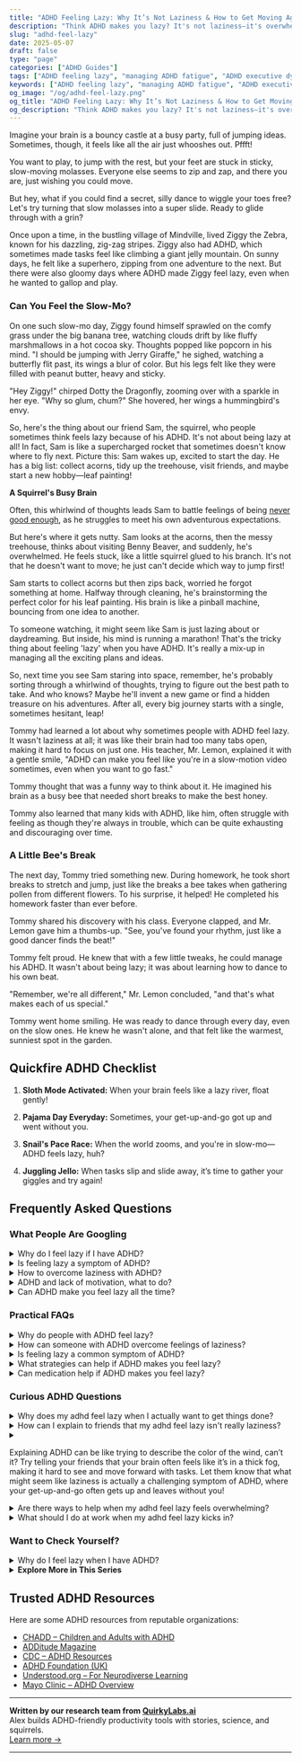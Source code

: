 ```yaml
---
title: "ADHD Feeling Lazy: Why It’s Not Laziness & How to Get Moving Again"
description: "Think ADHD makes you lazy? It's not laziness—it's overwhelm, fatigue, and executive dysfunction. Learn how to break free and start feeling capable again."
slug: "adhd-feel-lazy"
date: 2025-05-07
draft: false
type: "page"
categories: ["ADHD Guides"]
tags: ["ADHD feeling lazy", "managing ADHD fatigue", "ADHD executive dysfunction", "ADHD motivational tips", "overcoming ADHD inertia", "ADHD productivity hacks", "adult ADHD support"]
keywords: ["ADHD feeling lazy", "managing ADHD fatigue", "ADHD executive dysfunction", "ADHD motivational tips", "overcoming ADHD inertia", "ADHD productivity hacks", "adult ADHD support"]
og_image: "/og/adhd-feel-lazy.png"
og_title: "ADHD Feeling Lazy: Why It’s Not Laziness & How to Get Moving Again"
og_description: "Think ADHD makes you lazy? It's not laziness—it's overwhelm, fatigue, and executive dysfunction. Learn how to break free and start feeling capable again."
---
```


Imagine your brain is a bouncy castle at a busy party, full of jumping ideas. Sometimes, though, it feels like all the air just whooshes out. Pffft!

You want to play, to jump with the rest, but your feet are stuck in sticky, slow-moving molasses. Everyone else seems to zip and zap, and there you are, just wishing you could move.

But hey, what if you could find a secret, silly dance to wiggle your toes free? Let's try turning that slow molasses into a super slide. Ready to glide through with a grin?

Once upon a time, in the bustling village of Mindville, lived Ziggy the Zebra, known for his dazzling, zig-zag stripes. Ziggy also had ADHD, which sometimes made tasks feel like climbing a giant jelly mountain. On sunny days, he felt like a superhero, zipping from one adventure to the next. But there were also gloomy days where ADHD made Ziggy feel lazy, even when he wanted to gallop and play.

### Can You Feel the Slow-Mo?

On one such slow-mo day, Ziggy found himself sprawled on the comfy grass under the big banana tree, watching clouds drift by like fluffy marshmallows in a hot cocoa sky. Thoughts popped like popcorn in his mind. "I should be jumping with Jerry Giraffe," he sighed, watching a butterfly flit past, its wings a blur of color. But his legs felt like they were filled with peanut butter, heavy and sticky.

"Hey Ziggy!" chirped Dotty the Dragonfly, zooming over with a sparkle in her eye. "Why so glum, chum?" She hovered, her wings a hummingbird's envy.

So, here's the thing about our friend Sam, the squirrel, who people sometimes think feels lazy because of his ADHD. It's not about being lazy at all! In fact, Sam is like a supercharged rocket that sometimes doesn't know where to fly next. Picture this: Sam wakes up, excited to start the day. He has a big list: collect acorns, tidy up the treehouse, visit friends, and maybe start a new hobby—leaf painting!

**A Squirrel's Busy Brain**

Often, this whirlwind of thoughts leads Sam to battle feelings of being [never good enough](/pages/adhd-never-good-enough/), as he struggles to meet his own adventurous expectations.

But here's where it gets nutty. Sam looks at the acorns, then the messy treehouse, thinks about visiting Benny Beaver, and suddenly, he's overwhelmed. He feels stuck, like a little squirrel glued to his branch. It's not that he doesn't want to move; he just can't decide which way to jump first!

Sam starts to collect acorns but then zips back, worried he forgot something at home. Halfway through cleaning, he's brainstorming the perfect color for his leaf painting. His brain is like a pinball machine, bouncing from one idea to another.

To someone watching, it might seem like Sam is just lazing about or daydreaming. But inside, his mind is running a marathon! That's the tricky thing about feeling 'lazy' when you have ADHD. It's really a mix-up in managing all the exciting plans and ideas. 

So, next time you see Sam staring into space, remember, he's probably sorting through a whirlwind of thoughts, trying to figure out the best path to take. And who knows? Maybe he'll invent a new game or find a hidden treasure on his adventures. After all, every big journey starts with a single, sometimes hesitant, leap!

Tommy had learned a lot about why sometimes people with ADHD feel lazy. It wasn't laziness at all; it was like their brain had too many tabs open, making it hard to focus on just one. His teacher, Mr. Lemon, explained it with a gentle smile, "ADHD can make you feel like you're in a slow-motion video sometimes, even when you want to go fast."

Tommy thought that was a funny way to think about it. He imagined his brain as a busy bee that needed short breaks to make the best honey.

Tommy also learned that many kids with ADHD, like him, often struggle with feeling as though they're always in trouble, which can be quite exhausting and discouraging over time.

### A Little Bee's Break

The next day, Tommy tried something new. During homework, he took short breaks to stretch and jump, just like the breaks a bee takes when gathering pollen from different flowers. To his surprise, it helped! He completed his homework faster than ever before.

Tommy shared his discovery with his class. Everyone clapped, and Mr. Lemon gave him a thumbs-up. "See, you've found your rhythm, just like a good dancer finds the beat!"

Tommy felt proud. He knew that with a few little tweaks, he could manage his ADHD. It wasn't about being lazy; it was about learning how to dance to his own beat.

"Remember, we're all different," Mr. Lemon concluded, "and that's what makes each of us special."

Tommy went home smiling. He was ready to dance through every day, even on the slow ones. He knew he wasn't alone, and that felt like the warmest, sunniest spot in the garden.

## Quickfire ADHD Checklist

1. **Sloth Mode Activated:** When your brain feels like a lazy river, float gently!
  
2. **Pajama Day Everyday:** Sometimes, your get-up-and-go got up and went without you.

3. **Snail's Pace Race:** When the world zooms, and you're in slow-mo—ADHD feels lazy, huh?

4. **Juggling Jello:** When tasks slip and slide away, it’s time to gather your giggles and try again!

## Frequently Asked Questions



### What People Are Googling

<details><summary>Why do I feel lazy if I have ADHD?</summary><p>Feeling "lazy" is actually a common experience for many with ADHD, but it's important to remember that this isn't laziness at all! What you're likely experiencing is the challenge of impaired executive function, which is a core aspect of ADHD. This can make tasks like planning, starting, and completing activities feel much more daunting and exhausting than they might for someone without ADHD. Be gentle with yourself, and recognize that this feeling is a part of your ADHD, not a reflection of your character or effort.</p></details>
<details><summary>Is feeling lazy a symptom of ADHD?</summary><p>Absolutely, it's quite common to feel what you might describe as "lazy" when you're dealing with ADHD. This feeling often stems from the challenges of managing your energy levels and motivation, especially for tasks that don't immediately spark your interest. Remember, what feels like laziness is actually often a symptom of feeling overwhelmed or having difficulty starting tasks due to executive function challenges. It's really important to be kind to yourself and recognize this as just another part of navigating ADHD.</p></details>
<details><summary>How to overcome laziness with ADHD?</summary><p>First off, it’s important to recognize that what might seem like "laziness" is often really just one of the many facets of ADHD, like difficulty with motivation or prioritization. Try to approach this challenge with kindness and understanding towards yourself. Setting up small, manageable goals can be incredibly helpful, as well as establishing a routine that includes breaks and rewards for completing tasks. Remember, every day is a new opportunity to try again, and small steps can lead to big changes!</p></details>
<details><summary>ADHD and lack of motivation, what to do?</summary><p>It's really common for folks with ADHD to experience periods of low motivation, and it can feel like a frustrating barrier. One helpful approach is to break tasks into smaller, more manageable steps, so they seem less daunting. Also, setting up a routine that includes regular breaks and rewards for completing tasks can make a big difference. Remember, it’s perfectly okay to have days where you're not as productive—be kind to yourself and recognize that managing motivation with ADHD is part of your unique journey.</p></details>
<details><summary>Can ADHD make you feel lazy all the time?</summary><p>Absolutely, it's quite common to feel this way when you have ADHD. This feeling often comes from the challenges in regulating attention and motivation, which are core aspects of ADHD. What looks like laziness is actually often a struggle with initiating tasks or a low energy state due to the extra mental effort required to focus. Remember, it's not a lack of effort on your part; it's just how your brain is wired, and recognizing this can help you find strategies that work better for you.</p></details>



### Practical FAQs

<details><summary>Why do people with ADHD feel lazy?</summary><p>It's really common to hear folks with ADHD describe themselves as feeling "lazy," but what's often happening is a bit more complex. People with ADHD can struggle with executive function challenges, which include difficulties with planning, starting, and completing tasks. This isn't about laziness at all; it's more about how their brains manage energy and focus. Remember, feeling stuck sometimes doesn't reflect your worth or capabilities; it's just a part of navigating ADHD.</p></details>
<details><summary>How can someone with ADHD overcome feelings of laziness?</summary><p>Firstly, it's important to remember that what might feel like "laziness" is often just a part of the unique way your ADHD brain works, struggling perhaps with motivation or activation. One effective strategy is to break tasks into smaller, more manageable chunks, making the process less overwhelming and helping initiate action. Setting up a cozy, inviting workspace and using timers to alternate between short periods of work and rest can also be incredibly helpful. Remember, every small step you take is a victory worth celebrating, so be gentle with yourself as you navigate your tasks.</p></details>
<details><summary>Is feeling lazy a common symptom of ADHD?</summary><p>Absolutely, it's quite common to feel what might be described as "lazy" when you have ADHD, though it's really more about how ADHD affects energy management and motivation. This feeling often stems from the challenges with executive function associated with ADHD, making tasks that require organization, focus, and sustained effort feel daunting or even exhausting. It’s important to remember that this isn't laziness but rather a part of how your brain is wired. Understanding and working with your unique energy patterns can really help in managing these feelings.</p></details>
<details><summary>What strategies can help if ADHD makes you feel lazy?</summary><p>It’s really common to feel what you might call "lazy" when you have ADHD, but it’s often more about struggling with motivation due to the way ADHD affects your brain. One helpful strategy is to break tasks into smaller, more manageable steps so you don’t feel overwhelmed. Setting up a reward system for completing these steps can also be motivating. Remember, be gentle with yourself and acknowledge the effort it takes; every small step is progress!</p></details>
<details><summary>Can medication help if ADHD makes you feel lazy?</summary><p>Absolutely, medication can be a helpful tool for managing ADHD symptoms that might feel like laziness, such as difficulty getting started on tasks or sustaining focus. It's important to remember that what might seem like laziness is actually a common challenge for many with ADHD. Medication can increase your brain's dopamine levels, which helps improve concentration and motivation. It’s always a good idea to consult with a healthcare provider to explore this option and find what works best for you. You're taking a great step by looking into ways to support yourself!</p></details>



### Curious ADHD Questions

<details><summary>Why does my adhd feel lazy when I actually want to get things done?</summary><p>Ah, that feeling can be so frustrating, can't it? What you're experiencing isn't laziness at all; it's a common aspect of ADHD known as "executive dysfunction." This is when the brain struggles with managing tasks, organizing thoughts, and prioritizing actions. It's like wanting to start a car without the keys — you're ready to go, but your brain isn't cooperating. Remember, this doesn't reflect your ambition or capability; it's just a tricky part of navigating ADHD.</p></details>
<details><summary>How can I explain to friends that my adhd feel lazy isn't really laziness?</summary><p>Absolutely, sharing how ADHD impacts you with friends can really help deepen their understanding! You might explain that what looks like laziness is actually your brain managing different wiring. ADHD can make it hard to start tasks, prioritize them, or maintain energy levels consistently, which might appear as 'laziness' but is far from it. Letting them know that it’s more about how your brain navigates attention and energy can help them see your experiences through a more empathetic lens.</p></details>
<details><summary><p>Explaining ADHD can be like trying to describe the color of the wind, can’t it? Try telling your friends that your brain often feels like it’s in a thick fog, making it hard to see and move forward with tasks. Let them know that what might seem like laziness is actually a challenging symptom of ADHD, where your get-up-and-go often gets up and leaves without you!</p></summary><p>Absolutely, describing ADHD can definitely feel that way! It's like explaining a very complex, dynamic inner experience that others can't directly see. When you tell your friends about the 'thick fog' you experience, you're giving them a vivid image that can help them understand why it's not just simple laziness but rather something more intricate and challenging. It’s a great way to help them see that your struggles with motivation and focus are not a choice, but part of how your brain operates uniquely. Keep sharing your experiences; every little bit helps in building understanding and empathy.</p></details>
<details><summary>Are there ways to help when my adhd feel lazy feels overwhelming?</summary><p>Absolutely, feeling overwhelmed by what many describe as "laziness" is a common experience when you have ADHD, but it's often more about struggling with motivation due to how ADHD impacts your brain's wiring. A cozy approach to start might be breaking tasks into small, manageable steps, so they feel less daunting. Setting a timer for short bursts of activity can also help, like 10 minutes of cleaning or organizing, followed by a little reward like a cup of tea or a few minutes scrolling through your favorite app. Remember, every small step is progress and it's okay to celebrate the little victories along the way!</p></details>
<details><summary>What should I do at work when my adhd feel lazy kicks in?</summary><p>When those "lazy" feelings hit during your workday, it's a good idea to first acknowledge that what you're experiencing is totally normal, especially with ADHD. It might be a sign that your brain is asking for a little break! Try switching up what you're doing for a few minutes, maybe with a short walk, a fun doodle, or a different task that feels more engaging. This can help refresh your focus and make it easier to tackle your tasks with renewed energy. Remember, finding what works best for you is all part of the journey!</p></details>



### Want to Check Yourself?

<details><summary>Why do I feel lazy when I have ADHD?</summary><p>Feeling "lazy" is actually a common experience for those with ADHD, and it's really important to understand why that might happen. This feeling usually stems from the challenges with motivation and energy regulation that are part of ADHD. When your brain has to work extra hard to stay focused and organized, it can definitely feel draining, leaving you feeling less inclined to tackle tasks. Remember, what feels like laziness is often really just your brain needing a break after trying to manage a whirlwind of thoughts and stimuli.</p></details>

<script type="application/ld+json">
{
  "@context": "https://schema.org",
  "@type": "FAQPage",
  "mainEntity": [
    {
      "@type": "Question",
      "name": "Why do I feel lazy if I have ADHD?",
      "acceptedAnswer": {
        "@type": "Answer",
        "text": "Feeling \"lazy\" is actually a common experience for many with ADHD, but it's important to remember that this isn't laziness at all! What you're likely experiencing is the challenge of impaired executive function, which is a core aspect of ADHD. This can make tasks like planning, starting, and completing activities feel much more daunting and exhausting than they might for someone without ADHD. Be gentle with yourself, and recognize that this feeling is a part of your ADHD, not a reflection of your character or effort."
      }
    },
    {
      "@type": "Question",
      "name": "Is feeling lazy a symptom of ADHD?",
      "acceptedAnswer": {
        "@type": "Answer",
        "text": "Absolutely, it's quite common to feel what you might describe as \"lazy\" when you're dealing with ADHD. This feeling often stems from the challenges of managing your energy levels and motivation, especially for tasks that don't immediately spark your interest. Remember, what feels like laziness is actually often a symptom of feeling overwhelmed or having difficulty starting tasks due to executive function challenges. It's really important to be kind to yourself and recognize this as just another part of navigating ADHD."
      }
    },
    {
      "@type": "Question",
      "name": "How to overcome laziness with ADHD?",
      "acceptedAnswer": {
        "@type": "Answer",
        "text": "First off, it\u2019s important to recognize that what might seem like \"laziness\" is often really just one of the many facets of ADHD, like difficulty with motivation or prioritization. Try to approach this challenge with kindness and understanding towards yourself. Setting up small, manageable goals can be incredibly helpful, as well as establishing a routine that includes breaks and rewards for completing tasks. Remember, every day is a new opportunity to try again, and small steps can lead to big changes!"
      }
    },
    {
      "@type": "Question",
      "name": "ADHD and lack of motivation, what to do?",
      "acceptedAnswer": {
        "@type": "Answer",
        "text": "It's really common for folks with ADHD to experience periods of low motivation, and it can feel like a frustrating barrier. One helpful approach is to break tasks into smaller, more manageable steps, so they seem less daunting. Also, setting up a routine that includes regular breaks and rewards for completing tasks can make a big difference. Remember, it\u2019s perfectly okay to have days where you're not as productive\u2014be kind to yourself and recognize that managing motivation with ADHD is part of your unique journey."
      }
    },
    {
      "@type": "Question",
      "name": "Can ADHD make you feel lazy all the time?",
      "acceptedAnswer": {
        "@type": "Answer",
        "text": "Absolutely, it's quite common to feel this way when you have ADHD. This feeling often comes from the challenges in regulating attention and motivation, which are core aspects of ADHD. What looks like laziness is actually often a struggle with initiating tasks or a low energy state due to the extra mental effort required to focus. Remember, it's not a lack of effort on your part; it's just how your brain is wired, and recognizing this can help you find strategies that work better for you."
      }
    }
  ]
}
</script>
<script type="application/ld+json">
{
  "@context": "https://schema.org",
  "@type": "Article",
  "author": {
    "@type": "Person",
    "name": "QuirkyLabs",
    "url": "https://quirkylabs.ai/about"
  },
  "headline": "\"Beat the 'ADHD Feel Lazy' Blues with Cozy, Fun Tips!\"",
  "mainEntityOfPage": "https://blog.quirkylabs.ai/pages/adhd-feel-lazy/",
  "datePublished": "2025-05-07"
}
</script>
<script type="application/ld+json">
{
  "@context": "https://schema.org",
  "@type": "BreadcrumbList",
  "itemListElement": [
    {
      "@type": "ListItem",
      "position": 1,
      "name": "Home",
      "item": "https://quirkylabs.ai/"
    },
    {
      "@type": "ListItem",
      "position": 2,
      "name": "Blog",
      "item": "https://blog.quirkylabs.ai/"
    },
    {
      "@type": "ListItem",
      "position": 3,
      "name": "\"Beat the 'ADHD Feel Lazy' Blues with Cozy, Fun Tips!\"",
      "item": "https://blog.quirkylabs.ai/pages/adhd-feel-lazy/"
    }
  ]
}
</script>

<details>
<summary><strong>Explore More in This Series</strong></summary>

- [Adhd Childhood Labels](/pages/adhd-childhood-labels/)
- [Adhd Low Self Worth](/pages/adhd-low-self-worth/)
- [Adhd Working To Prove Worth](/pages/adhd-working-to-prove-worth/)
- [Adhd Never Good Enough](/pages/adhd-never-good-enough/)
- [Adhd Feel Dumb](/pages/adhd-feel-dumb/)
- [Adhd Failure Identity](/pages/adhd-failure-identity/)
- [Adhd Internalized Ableism](/pages/adhd-internalized-ableism/)
- [Adhd Bad Kid Label](/pages/adhd-bad-kid-label/)
</details>



## Trusted ADHD Resources

Here are some ADHD resources from reputable organizations:

- [CHADD – Children and Adults with ADHD](https://chadd.org)
- [ADDitude Magazine](https://www.additudemag.com)
- [CDC – ADHD Resources](https://www.cdc.gov/ncbddd/adhd)
- [ADHD Foundation (UK)](https://www.adhdfoundation.org.uk)
- [Understood.org – For Neurodiverse Learning](https://www.understood.org)
- [Mayo Clinic – ADHD Overview](https://www.mayoclinic.org/diseases-conditions/adhd)


---

**Written by our research team from [QuirkyLabs.ai](https://quirkylabs.ai)**  
Alex builds ADHD-friendly productivity tools with stories, science, and squirrels.  
[Learn more →](https://quirkylabs.ai)

---